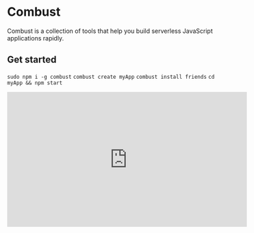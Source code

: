 # Combust
Combust is a collection of tools that help you build serverless JavaScript applications rapidly.

## Get started
`sudo npm i -g combust`
`combust create myApp`
`combust install friends`
`cd myApp && npm start`

<iframe width="560" height="315" src="https://www.youtube.com/embed/lJnvq0A_7WQ" frameborder="0" allow="autoplay; encrypted-media" allowfullscreen></iframe>
